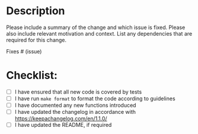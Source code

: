 # Description

Please include a summary of the change and which issue is fixed. Please also include relevant motivation and context. List any dependencies that are required for this change.

Fixes # (issue)

# Checklist:

- [ ] I have ensured that all new code is covered by tests
- [ ] I have run `make format` to format the code according to guidelines
- [ ] I have documented any new functions introduced
- [ ] I have updated the changelog in accordance with https://keepachangelog.com/en/1.1.0/
- [ ] I have updated the README, if required
